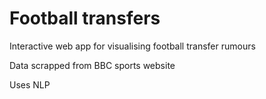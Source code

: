 # Football transfers

Interactive web app for visualising football transfer rumours 

Data scrapped from BBC sports website

Uses NLP
